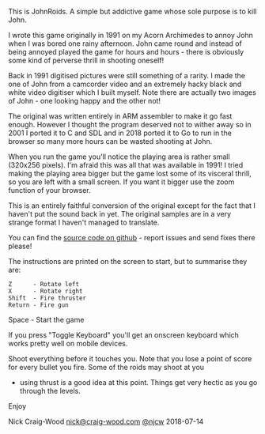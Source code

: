 This is JohnRoids.  A simple but addictive game whose sole purpose
is to kill John.

I wrote this game originally in 1991 on my Acorn Archimedes to
annoy John when I was bored one rainy afternoon.  John came round and
instead of being annoyed played the game for hours and hours - there
is obviously some kind of perverse thrill in shooting oneself!

Back in 1991 digitised pictures were still something of a rarity.
I made the one of John from a camcorder video and an extremely hacky
black and white video digitiser which I built myself.  Note there are
actually two images of John - one looking happy and the other not!

The original was written entirely in ARM assembler to make it go
fast enough.  However I thought the program deserved not to wither
away so in 2001 I ported it to C and SDL and in 2018 ported it to Go
to run in the browser so many more hours can be wasted shooting at
John.

When you run the game you'll notice the playing area is rather
small (320x256 pixels).  I'm afraid this was all that was available in
1991!  I tried making the playing area bigger but the game lost some
of its visceral thrill, so you are left with a small screen.  If you
want it bigger use the zoom function of your browser.

This is an entirely faithful conversion of the original except for the
fact that I haven't put the sound back in yet.  The original samples
are in a very strange format I haven't managed to translate.

You can find the <a href="https://github.com/ncw/johnroids">source
code on github</a> - report issues and send fixes there please!

The instructions are printed on the screen to start, but to summarise
they are:

    Z      - Rotate left
    X      - Rotate right
    Shift  - Fire thruster
    Return - Fire gun
   Space  - Start the game

If you press "Toggle Keyboard" you'll get an onscreen keyboard
which works pretty well on mobile devices.

Shoot everything before it touches you. Note that you lose a point
of score for every bullet you fire. Some of the roids may shoot at you
- using thrust is a good idea at this point.  Things get very hectic
as you go through the levels.

Enjoy

Nick Craig-Wood
nick@craig-wood.com
[@njcw](https://twitter.com/njcw)
2018-07-14
